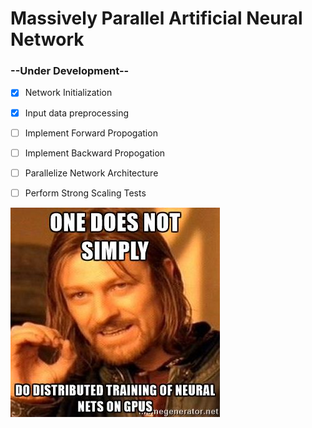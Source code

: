 # Massively Parallel Artificial Neural Network

### --Under Development--

- [X] Network Initialization
- [X] Input data preprocessing
- [ ] Implement Forward Propogation
- [ ] Implement Backward Propogation
- [ ] Parallelize Network Architecture
- [ ] Perform Strong Scaling Tests


![alt text](nnmeme.jpg)
